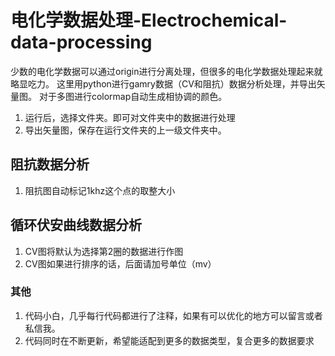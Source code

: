 # 电化学数据处理-Electrochemical-data-processing
少数的电化学数据可以通过origin进行分离处理，但很多的电化学数据处理起来就略显吃力。
这里用python进行gamry数据（CV和阻抗）数据分析处理，并导出矢量图。
对于多图进行colormap自动生成相协调的颜色。
1. 运行后，选择文件夹。即可对文件夹中的数据进行处理
2. 导出矢量图，保存在运行文件夹的上一级文件夹中。
## 阻抗数据分析
1. 阻抗图自动标记1khz这个点的取整大小
## 循环伏安曲线数据分析
1. CV图将默认为选择第2圈的数据进行作图
2. CV图如果进行排序的话，后面请加号单位（mv）

### 其他
1. 代码小白，几乎每行代码都进行了注释，如果有可以优化的地方可以留言或者私信我。
2. 代码同时在不断更新，希望能适配到更多的数据类型，复合更多的数据要求


